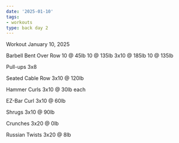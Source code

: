 ```yaml
---
date: '2025-01-10'
tags:
- workouts
type: back day 2
---
```


Workout January 10, 2025

Barbell Bent Over Row
10 @ 45lb
10 @ 135lb
3x10 @ 185lb
10 @ 135lb

Pull-ups
3x8

Seated Cable Row
3x10 @ 120lb

Hammer Curls
3x10 @ 30lb each

EZ-Bar Curl
3x10 @ 60lb

Shrugs
3x10 @ 90lb

Crunches
3x20 @ 0lb

Russian Twists
3x20 @ 8lb